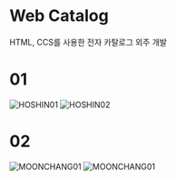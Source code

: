 # Web Catalog
HTML, CCS를 사용한 전자 카탈로그 외주 개발

# 01
![HOSHIN01](https://github.com/user-attachments/assets/f8d19aa4-aa5f-4309-89bb-93271e95e26b)
![HOSHIN02](https://github.com/user-attachments/assets/91a0640f-65f3-4cf5-8221-9af919b9cecc)


# 02
![MOONCHANG01](https://github.com/user-attachments/assets/6092667e-c3fd-49f4-8725-6acf56ffde38)
![MOONCHANG01](https://github.com/user-attachments/assets/43685982-2c18-4453-af1c-55dff662121e)
